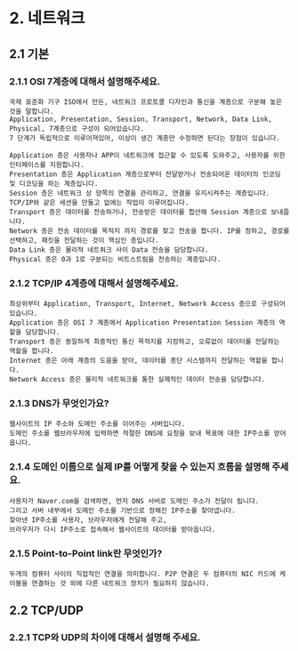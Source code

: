 # 2. 네트워크
## 2.1 기본
### 2.1.1 OSI 7계층에 대해서 설명해주세요.
```
국제 표준화 기구 ISO에서 만든, 네트워크 프로토콜 디자인과 통신을 계층으로 구분해 놓은 것을 말합니다.
Application, Presentation, Session, Transport, Network, Data Link, Physical, 7계층으로 구성이 되어있습니다.
7 단계가 독립적으로 이루어져있어, 이상이 생긴 계층만 수정하면 된다는 장점이 있습니다. 

Application 층은 사용자나 APP이 네트워크에 접근할 수 있도록 도와주고, 사용자를 위한 인터페이스를 지원합니다.
Presentation 층은 Application 계층으로부터 전달받거나 전송되어온 데이터의 인코딩 및 디코딩을 하는 계층입니다.
Session 층은 네트워크 상 양쪽의 연결을 관리하고, 연결을 유지시켜주는 계층입니다. TCP/IP와 같은 세션을 만들고 없애는 작업이 이루어집니다.
Transport 층은 데이터를 전송하거나, 전송받은 데이터를 합산해 Session 계층으로 보내줍니다.
Network 층은 전송 데이터를 목적지 까지 경로를 찾고 전송을 합니다. IP를 정하고, 경로를 선택하고, 패킷을 전달하는 것이 핵심인 층입니다.
Data Link 층은 물리적 네트워크 사이 Data 전송을 담당합니다.
Physical 층은 0과 1로 구분되는 비트스트림을 전송하는 계층입니다.
```
### 2.1.2 TCP/IP 4계층에 대해서 설명해주세요.
```
최상위부터 Application, Transport, Internet, Network Access 층으로 구성되어 있습니다. 
Application 층은 OSI 7 계층에서 Application Presentation Session 계층의 역할을 담당합니다.
Transport 층은 동일하게 최종적인 통신 목적지를 지정하고, 오류없이 데이터를 전달하는 역할을 합니다.
Internet 층은 아래 계층의 도움을 받아, 데이터를 종단 시스템까지 전달하는 역할을 합니다.
Network Access 층은 물리적 네트워크를 통한 실제적인 데이터 전송을 담당합니다.
```
### 2.1.3 DNS가 무엇인가요?
```
웹사이트의 IP 주소와 도메인 주소를 이어주는 서버입니다.
도메인 주소를 웹브라우저에 입력하면 적절한 DNS에 요청을 보내 목표에 대한 IP주소를 얻어 옵니다.
```
### 2.1.4 도메인 이름으로 실제 IP를 어떻게 찾을 수 있는지 흐름을 설명해 주세요.
```
사용자가 Naver.com을 검색하면, 먼저 DNS 서버로 도메인 주소가 전달이 됩니다. 
그리고 서버 내부에서 도메인 주소를 기반으로 정해진 IP주소를 찾아냅니다. 
찾아낸 IP주소를 사용자, 브라우저에게 전달해 주고, 
브라우저가 다시 IP주소로 접속해서 웹사이트의 데이터를 받아옵니다.
```
### 2.1.5 Point-to-Point link란 무엇인가?
```
두개의 컴퓨터 사이의 직접적인 연결을 의미합니다. P2P 연결은 두 컴퓨터의 NIC 카드에 케이블을 연결하는 것 외에 다른 네트워크 장치가 필요하지 않습니다.
```
## 2.2 TCP/UDP
### 2.2.1 TCP와 UDP의 차이에 대해서 설명해 주세요.
```

```
